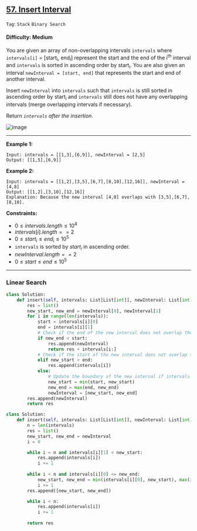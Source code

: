 ## [57. Insert Interval](https://leetcode.com/problems/insert-interval)

```Tag```: ```Stack``` ```Binary Search```

#### Difficulty: Medium

You are given an array of non-overlapping intervals ```intervals``` where ```intervals[i]``` = [start<sub>i</sub>, end<sub>i</sub>] represent the start and the end of the i<sup>th</sup> interval and ```intervals``` is sorted in ascending order by start<sub>i</sub>. You are also given an interval ```newInterval = [start, end]``` that represents the start and end of another interval.

Insert ```newInterval``` into ```intervals``` such that ```intervals``` is still sorted in ascending order by start<sub>i</sub> and ```intervals``` still does not have any overlapping intervals (merge overlapping intervals if necessary).

Return _```intervals``` after the insertion_.

![image](https://github.com/quananhle/Python/assets/35042430/beff725b-5687-40ad-9a26-3d8585d0531a)

---

__Example 1:__
```
Input: intervals = [[1,3],[6,9]], newInterval = [2,5]
Output: [[1,5],[6,9]]
```

__Example 2:__
```
Input: intervals = [[1,2],[3,5],[6,7],[8,10],[12,16]], newInterval = [4,8]
Output: [[1,2],[3,10],[12,16]]
Explanation: Because the new interval [4,8] overlaps with [3,5],[6,7],[8,10].
```

__Constraints:__

- $0 \le intervals.length \le 10^4$
- $intervals[i].length == 2$
- $0 \le start_i \le end_i \le 10^5$
- ```intervals``` is sorted by $start_i$ in ascending order.
- $newInterval.length == 2$
- $0 \le start \le end \le 10^5$

---

### Linear Search

```Python
class Solution:
    def insert(self, intervals: List[List[int]], newInterval: List[int]) -> List[List[int]]:
        res = list()
        new_start, new_end = newInterval[0], newInterval[1]
        for i in range(len(intervals)):
            start = intervals[i][0]
            end = intervals[i][1]
            # Check if the end of the new interval does not overlap the start of the intervals
            if new_end < start:
                res.append(newInterval)
                return res + intervals[i:]
            # Check if the start of the new interval does not overlap the end of the intervals
            elif new_start > end:
                res.append(intervals[i])
            else:
                # Update the boundary of the new interval if intervals overlapping
                new_start = min(start, new_start)
                new_end = max(end, new_end)
                newInterval = [new_start, new_end]
        res.append(newInterval)
        return res
```

```Python
class Solution:
    def insert(self, intervals: List[List[int]], newInterval: List[int]) -> List[List[int]]:
        n = len(intervals)
        res = list()
        new_start, new_end = newInterval
        i = 0

        while i < n and intervals[i][1] < new_start:
            res.append(intervals[i])
            i += 1
        
        while i < n and intervals[i][0] <= new_end:
            new_start, new_end = min(intervals[i][0], new_start), max(intervals[i][1], new_end)
            i += 1
        res.append([new_start, new_end])

        while i < n:
            res.append(intervals[i])
            i += 1
        
        return res
```
